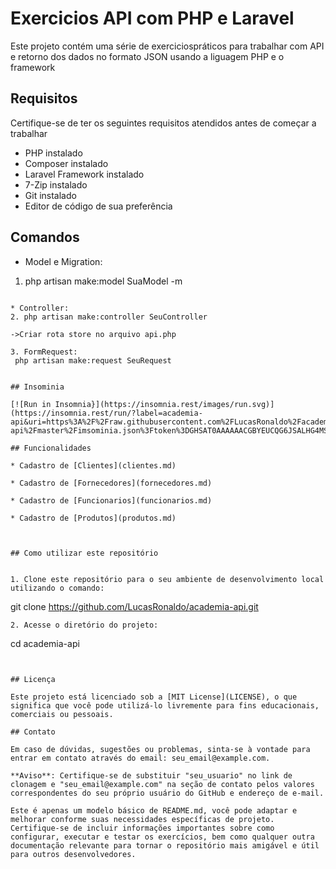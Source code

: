 # Exercicios API com PHP e Laravel

Este projeto contém uma série de exerciciospráticos para trabalhar 
com API e retorno dos dados  no formato JSON usando a liguagem PHP e o framework

## Requisitos 

Certifique-se de ter os seguintes requisitos atendidos antes de começar a trabalhar

- PHP instalado
- Composer instalado
- Laravel Framework instalado
- 7-Zip instalado
- Git instalado
- Editor de código de sua preferência

## Comandos
* Model e Migration:
1. php artisan make:model SuaModel -m
```

* Controller:
2. php artisan make:controller SeuController

->Criar rota store no arquivo api.php

3. FormRequest:
 php artisan make:request SeuRequest


## Insominia

[![Run in Insomnia}](https://insomnia.rest/images/run.svg)](https://insomnia.rest/run/?label=academia-api&uri=https%3A%2F%2Fraw.githubusercontent.com%2FLucasRonaldo%2Facademia-api%2Fmaster%2Fimsominia.json%3Ftoken%3DGHSAT0AAAAAACGBYEUCQG6JSALHG4MSJIKSZGSEWFA)

## Funcionalidades

* Cadastro de [Clientes](clientes.md)

* Cadastro de [Fornecedores](fornecedores.md)

* Cadastro de [Funcionarios](funcionarios.md)

* Cadastro de [Produtos](produtos.md)



## Como utilizar este repositório


1. Clone este repositório para o seu ambiente de desenvolvimento local utilizando o comando:
```
 git clone https://github.com/LucasRonaldo/academia-api.git
```
2. Acesse o diretório do projeto:
```
cd academia-api
```


## Licença

Este projeto está licenciado sob a [MIT License](LICENSE), o que significa que você pode utilizá-lo livremente para fins educacionais, comerciais ou pessoais.

## Contato

Em caso de dúvidas, sugestões ou problemas, sinta-se à vontade para entrar em contato através do email: seu_email@example.com.

**Aviso**: Certifique-se de substituir "seu_usuario" no link de clonagem e "seu_email@example.com" na seção de contato pelos valores correspondentes do seu próprio usuário do GitHub e endereço de e-mail.

Este é apenas um modelo básico de README.md, você pode adaptar e melhorar conforme suas necessidades específicas de projeto. Certifique-se de incluir informações importantes sobre como configurar, executar e testar os exercícios, bem como qualquer outra documentação relevante para tornar o repositório mais amigável e útil para outros desenvolvedores.
